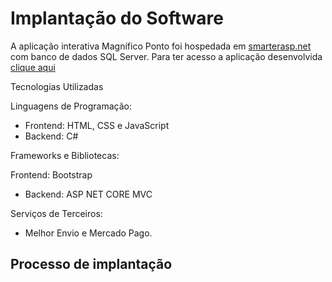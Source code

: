 # Implantação do Software


A aplicação interativa Magnífico Ponto foi hospedada em [smarterasp.net](https://www.smarterasp.net/) com banco de dados SQL Server. Para ter acesso a aplicação desenvolvida [clique aqui](https://magnificopto-001-site1.ctempurl.com/)


Tecnologias Utilizadas

Linguagens de Programação:

* Frontend: HTML, CSS e JavaScript
* Backend: C#

Frameworks e Bibliotecas:

Frontend: Bootstrap
* Backend: ASP NET CORE MVC


Serviços de Terceiros:
* Melhor Envio e Mercado Pago.


## Processo de implantação

